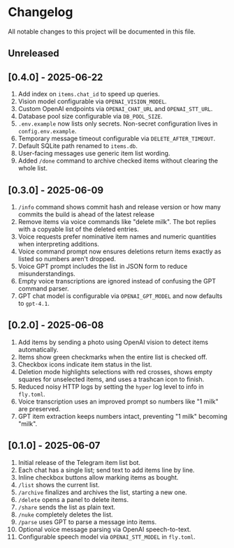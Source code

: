 # Changelog

All notable changes to this project will be documented in this file.

## Unreleased

## [0.4.0] - 2025-06-22
1. Add index on `items.chat_id` to speed up queries.
2. Vision model configurable via `OPENAI_VISION_MODEL`.
3. Custom OpenAI endpoints via `OPENAI_CHAT_URL` and `OPENAI_STT_URL`.
4. Database pool size configurable via `DB_POOL_SIZE`.
5. `.env.example` now lists only secrets. Non-secret configuration lives in `config.env.example`.
6. Temporary message timeout configurable via `DELETE_AFTER_TIMEOUT`.
7. Default SQLite path renamed to `items.db`.
8. User-facing messages use generic item list wording.
9. Added `/done` command to archive checked items without clearing the whole list.

## [0.3.0] - 2025-06-09
1. `/info` command shows commit hash and release version or how many commits the build is ahead of the latest release
2. Remove items via voice commands like "delete milk". The bot replies with a copyable list of the deleted entries.
3. Voice requests prefer nominative item names and numeric quantities when interpreting additions.
4. Voice command prompt now ensures deletions return items exactly as listed so numbers aren't dropped.
5. Voice GPT prompt includes the list in JSON form to reduce misunderstandings.
6. Empty voice transcriptions are ignored instead of confusing the GPT command
   parser.
7. GPT chat model is configurable via `OPENAI_GPT_MODEL` and now defaults to
   `gpt-4.1`.

## [0.2.0] - 2025-06-08
1. Add items by sending a photo using OpenAI vision to detect items automatically.
2. Items show green checkmarks when the entire list is checked off.
3. Checkbox icons indicate item status in the list.
4. Deletion mode highlights selections with red crosses, shows empty squares for
   unselected items, and uses a trashcan icon to finish.
5. Reduced noisy HTTP logs by setting the `hyper` log level to info in `fly.toml`.
6. Voice transcription uses an improved prompt so numbers like "1 milk" are preserved.
7. GPT item extraction keeps numbers intact, preventing "1 milk" becoming "milk".


## [0.1.0] - 2025-06-07
1. Initial release of the Telegram item list bot.
2. Each chat has a single list; send text to add items line by line.
3. Inline checkbox buttons allow marking items as bought.
4. `/list` shows the current list.
5. `/archive` finalizes and archives the list, starting a new one.
6. `/delete` opens a panel to delete items.
7. `/share` sends the list as plain text.
8. `/nuke` completely deletes the list.
9. `/parse` uses GPT to parse a message into items.
10. Optional voice message parsing via OpenAI speech-to-text.
11. Configurable speech model via `OPENAI_STT_MODEL` in `fly.toml`.

